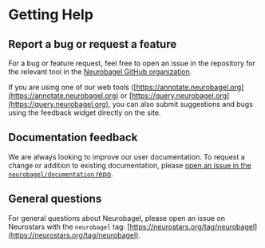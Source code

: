 # Getting Help

## Report a bug or request a feature
For a bug or feature request, feel free to open an issue in the repository for the relevant tool in the [Neurobagel GitHub organization](https://github.com/neurobagel).

If you are using one of our web tools ([https://annotate.neurobagel.org](https://annotate.neurobagel.org) or [https://query.neurobagel.org](https://query.neurobagel.org), you can also submit suggestions and bugs using the feedback widget directly on the site.

## Documentation feedback
We are always looking to improve our user documentation.
To request a change or addition to existing documentation, please [open an issue in the `neurobagel/documentation` repo](https://github.com/neurobagel/documentation/issues).

## General questions
For general questions about Neurobagel, please open an issue on Neurostars with the `neurobagel` tag: [https://neurostars.org/tag/neurobagel](https://neurostars.org/tag/neurobagel).
